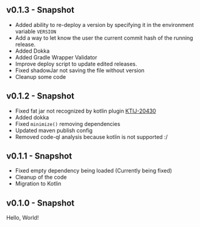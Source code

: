 ## v0.1.3 - Snapshot
* Added ability to re-deploy a version by specifying it in the environment variable `VERSION`
* Add a way to let know the user the current commit hash of the running release.
* Added Dokka
* Added Gradle Wrapper Validator
* Improve deploy script to update edited releases.
* Fixed shadowJar not saving the file without version
* Cleanup some code

## v0.1.2 - Snapshot
* Fixed fat jar not recognized by kotlin plugin [KTIJ-20430](http://youtrack.jetbrains.com/issue/KTIJ-20430)
* Added dokka
* Fixed `minimize()` removing dependencies
* Updated maven publish config
* Removed code-ql analysis because kotlin is not supported :/

## v0.1.1 - Snapshot
* Fixed empty dependency being loaded (Currently being fixed)
* Cleanup of the code
* Migration to Kotlin

## v0.1.0 - Snapshot
Hello, World!